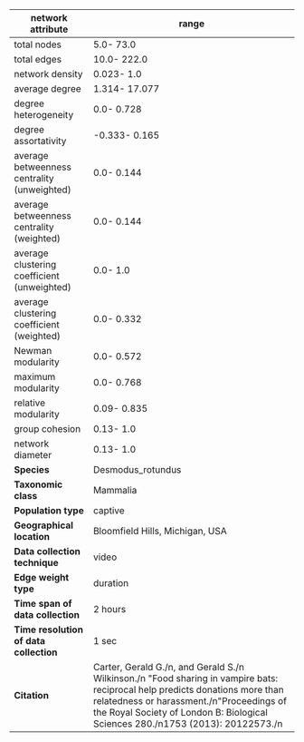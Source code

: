 network attribute|range
---|---
total nodes|5.0- 73.0
total edges|10.0- 222.0
network density|0.023- 1.0
average degree|1.314- 17.077
degree heterogeneity|0.0- 0.728
degree assortativity|-0.333- 0.165
average betweenness centrality (unweighted)|0.0- 0.144
average betweenness centrality (weighted)|0.0- 0.144
average clustering coefficient (unweighted)|0.0- 1.0
average clustering coefficient (weighted)|0.0- 0.332
Newman modularity|0.0- 0.572
maximum modularity|0.0- 0.768
relative modularity|0.09- 0.835
group cohesion|0.13- 1.0
network diameter|0.13- 1.0
**Species**| Desmodus_rotundus
**Taxonomic class**| Mammalia
**Population type**| captive
**Geographical location**| Bloomfield Hills, Michigan, USA
**Data collection technique**| video
**Edge weight type**| duration
**Time span of data collection**| 2 hours
**Time resolution of data collection**| 1 sec
**Citation**| Carter, Gerald G./n, and Gerald S./n Wilkinson./n "Food sharing in vampire bats: reciprocal help predicts donations more than relatedness or harassment./n"Proceedings of the Royal Society of London B: Biological Sciences 280./n1753 (2013): 20122573./n